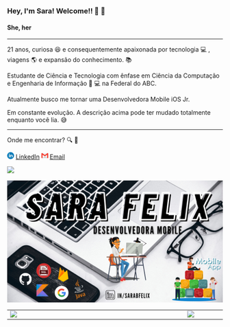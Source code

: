 ### Hey, I'm Sara! Welcome!! :rocket: :partying_face: 

#### She, her
---

21 anos, curiosa :laughing: e consequentemente apaixonada por tecnologia :computer: , viagens  :earth_americas: e expansão do conhecimento. :books: 

Estudante de Ciência e Tecnologia com ênfase em Ciência da Computação e Engenharia de Informação :raising_hand: :computer: na Federal do ABC. 

Atualmente busco me tornar uma Desenvolvedora Mobile iOS Jr.

Em constante evolução. A descrição acima pode ter mudado totalmente enquanto você lia. :sweat_smile:

---

Onde me encontrar? :mag: :information_desk_person: 

<a href="https://www.linkedin.com/in/sarabfelix"><img src="https://github.com/sarafelix25/sarafelix/blob/master/imagens/linkedin.png" width="16"></img></a> [LinkedIn](https://www.linkedin.com/in/sarabfelix) <a href="mailto:sarabfelix1@gmail.com"><img src="https://github.com/sarafelix25/sarafelix/blob/master/imagens/gmail.png" width="16"></img></a> 
[Email](mailto:sarabfelix1@gmail.com)  

![](https://komarev.com/ghpvc/?username=sarafelix25&color=blue&style=flat)

![capa github](https://github.com/sarafelix25/sarafelix/blob/master/imagens/sarafelix.png)  

<center>
  <table>
    <tr>
        <td><img width="400px" align="left" src="https://github-readme-stats.vercel.app/api/top-langs/?username=sarafelix25&hide=html&layout=compact&theme=buefy" /></td>
        <td><img width="495px" align="left" src="https://github-readme-stats.vercel.app/api?username=sarafelix25&theme=buefy"/></td>
    </tr>   
  </table>
</center>  

